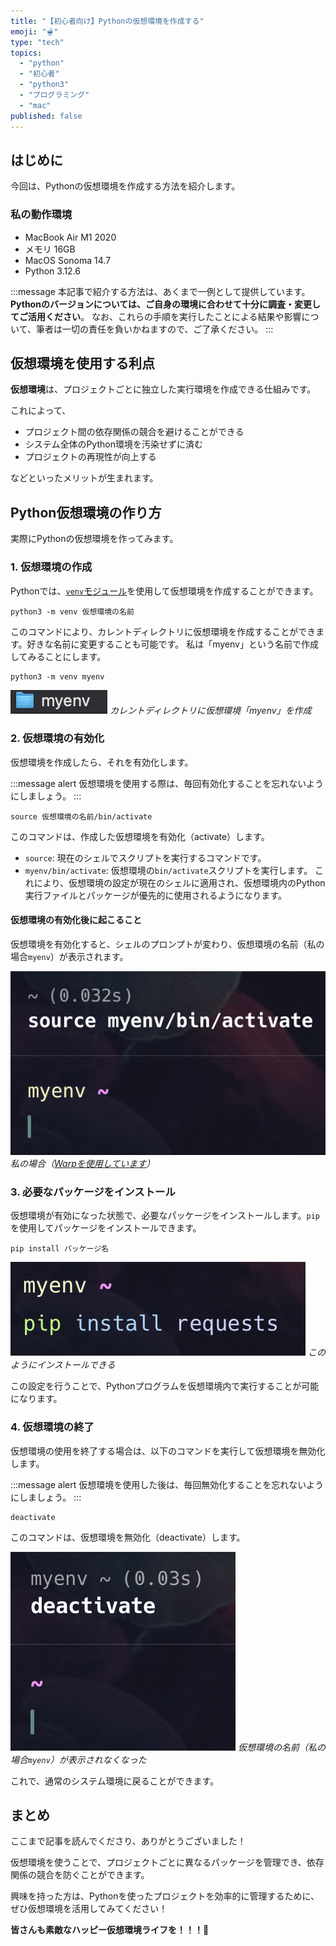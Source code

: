```yaml
---
title: "【初心者向け】Pythonの仮想環境を作成する"
emoji: "🫕"
type: "tech"
topics:
  - "python"
  - "初心者"
  - "python3"
  - "プログラミング"
  - "mac"
published: false
---
```


## はじめに

今回は、Pythonの仮想環境を作成する方法を紹介します。

### 私の動作環境
- MacBook Air M1 2020
- メモリ 16GB
- MacOS Sonoma 14.7
- Python 3.12.6

:::message
本記事で紹介する方法は、あくまで一例として提供しています。
**Pythonのバージョンについては、ご自身の環境に合わせて十分に調査・変更してご活用ください**。
なお、これらの手順を実行したことによる結果や影響について、筆者は一切の責任を負いかねますので、ご了承ください。
:::

## 仮想環境を使用する利点

**仮想環境**は、プロジェクトごとに独立した実行環境を作成できる仕組みです。

これによって、

- プロジェクト間の依存関係の競合を避けることができる
- システム全体のPython環境を汚染せずに済む
- プロジェクトの再現性が向上する

などといったメリットが生まれます。

## Python仮想環境の作り方

実際にPythonの仮想環境を作ってみます。

### 1. 仮想環境の作成

Pythonでは、[`venv`モジュール](https://docs.python.org/ja/3/library/venv.html)を使用して仮想環境を作成することができます。

```:仮想環境の作成コマンド
python3 -m venv 仮想環境の名前
```

このコマンドにより、カレントディレクトリに仮想環境を作成することができます。好きな名前に変更することも可能です。
私は「myenv」という名前で作成してみることにします。

```:私の場合
python3 -m venv myenv
```

![](/images/sankaku35/1.png)
*カレントディレクトリに仮想環境「myenv」を作成*

### 2. 仮想環境の有効化

仮想環境を作成したら、それを有効化します。

:::message alert
仮想環境を使用する際は、毎回有効化することを忘れないようにしましょう。
:::

```
source 仮想環境の名前/bin/activate
```

このコマンドは、作成した仮想環境を有効化（activate）します。

- `source`: 現在のシェルでスクリプトを実行するコマンドです。
- `myenv/bin/activate`: 仮想環境の`bin/activate`スクリプトを実行します。
これにより、仮想環境の設定が現在のシェルに適用され、仮想環境内のPython実行ファイルとパッケージが優先的に使用されるようになります。

#### 仮想環境の有効化後に起こること

仮想環境を有効化すると、シェルのプロンプトが変わり、仮想環境の名前（私の場合`myenv`）が表示されます。

![](/images/sankaku35/2.png)
*私の場合（[Warpを使用しています](https://zenn.dev/joho0724/articles/sankaku0724-newcreate11)）*

### 3. 必要なパッケージをインストール

仮想環境が有効になった状態で、必要なパッケージをインストールします。`pip`を使用してパッケージをインストールできます。

```
pip install パッケージ名
```

![](/images/sankaku35/3.png)
*このようにインストールできる*

この設定を行うことで、Pythonプログラムを仮想環境内で実行することが可能になります。

### 4. 仮想環境の終了

仮想環境の使用を終了する場合は、以下のコマンドを実行して仮想環境を無効化します。

:::message alert
仮想環境を使用した後は、毎回無効化することを忘れないようにしましょう。
:::

```
deactivate
```

このコマンドは、仮想環境を無効化（deactivate）します。

![](/images/sankaku35/4.png)
*仮想環境の名前（私の場合`myenv`）が表示されなくなった*

これで、通常のシステム環境に戻ることができます。

## まとめ

ここまで記事を読んでくださり、ありがとうございました！

仮想環境を使うことで、プロジェクトごとに異なるパッケージを管理でき、依存関係の競合を防ぐことができます。

興味を持った方は、Pythonを使ったプロジェクトを効率的に管理するために、ぜひ仮想環境を活用してみてください！

**皆さんも素敵なハッピー仮想環境ライフを！！！🌸**
